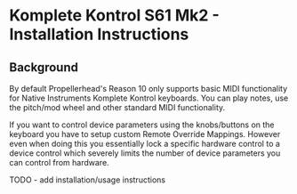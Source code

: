 # Komplete Kontrol S61 Mk2 - Installation Instructions

## Background

By default Propellerhead's Reason 10 only supports basic MIDI functionality for Native Instruments Komplete Kontrol keyboards. You can play notes, use the pitch/mod wheel and other standard MIDI functionality.

If you want to control device parameters using the knobs/buttons on the keyboard you have to setup custom Remote Override Mappings. However even when doing this you essentially lock a specific hardware control to a device control which severely limits the number of device parameters you can control from hardware.

TODO - add installation/usage instructions